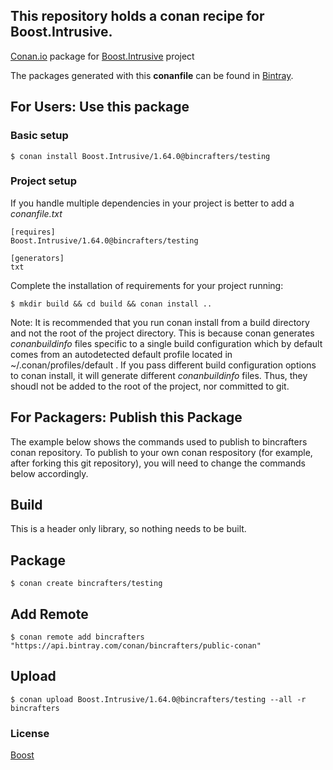 ## This repository holds a conan recipe for Boost.Intrusive.

[Conan.io](https://conan.io) package for [Boost.Intrusive](https://github.com/Boostorg/Intrusive) project

The packages generated with this **conanfile** can be found in [Bintray](https://bintray.com/bincrafters/public-conan/Boost.Intrusive%3Abincrafters).

## For Users: Use this package

### Basic setup

    $ conan install Boost.Intrusive/1.64.0@bincrafters/testing

### Project setup

If you handle multiple dependencies in your project is better to add a *conanfile.txt*

    [requires]
    Boost.Intrusive/1.64.0@bincrafters/testing

    [generators]
    txt

Complete the installation of requirements for your project running:</small></span>

    $ mkdir build && cd build && conan install ..
	
Note: It is recommended that you run conan install from a build directory and not the root of the project directory.  This is because conan generates *conanbuildinfo* files specific to a single build configuration which by default comes from an autodetected default profile located in ~/.conan/profiles/default .  If you pass different build configuration options to conan install, it will generate different *conanbuildinfo* files.  Thus, they shoudl not be added to the root of the project, nor committed to git. 

## For Packagers: Publish this Package

The example below shows the commands used to publish to bincrafters conan repository. To publish to your own conan respository (for example, after forking this git repository), you will need to change the commands below accordingly. 

## Build  

This is a header only library, so nothing needs to be built.

## Package 

    $ conan create bincrafters/testing
	
## Add Remote

	$ conan remote add bincrafters "https://api.bintray.com/conan/bincrafters/public-conan"

## Upload

    $ conan upload Boost.Intrusive/1.64.0@bincrafters/testing --all -r bincrafters

### License
[Boost](LICENSE)
